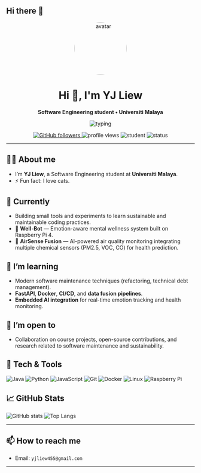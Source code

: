 ## Hi there 👋

<div align="center">
  <a href="https://github.com/yjliew666">
    <img src="https://github.com/yjliew666.png" alt="avatar" width="140" style="border-radius:50%"/>
  </a>

  <h1>Hi 👋, I'm YJ Liew</h1>
  <p><strong>Software Engineering student • Universiti Malaya</strong></p>

  <!-- Decorative line -->
  <div align="center">
    <img src="https://readme-typing-svg.herokuapp.com?font=Raleway&size=20&pause=1200&color=2B93D6&vCenter=true&width=680&lines=Software+Engineering+Student+at+Universiti+Malaya.;Building+emotion-aware+and+human-centered+AI+systems.;Exploring+IoT%2C+FastAPI%2C+and+Raspberry+Pi+projects.;Passionate+about+mental+wellness+tech+and+innovation." alt="typing"/>
  </div>

  <!-- Quick badges -->
  <p>
    <a href="https://github.com/yjliew666">
      <img alt="GitHub followers" src="https://img.shields.io/github/followers/yjliew666?label=Follow&style=social">
    </a>
    <img alt="profile views" src="https://komarev.com/ghpvc/?username=yjliew666&color=blueviolet">
    <img alt="student" src="https://img.shields.io/badge/Student-Universiti%20Malaya-blue">
    <img alt="status" src="https://img.shields.io/badge/Status-Learning%20%F0%9F%92%BB-green">
  </p>
</div>

---

## 👨‍💻 About me
- I’m **YJ Liew**, a Software Engineering student at **Universiti Malaya**.  
- ⚡ Fun fact: I love cats.

## 🔭 Currently
- Building small tools and experiments to learn sustainable and maintainable coding practices.
- 🩵 **Well-Bot** — Emotion-aware mental wellness system built on Raspberry Pi 4.  
- 🌿 **AirSense Fusion** — AI-powered air quality monitoring integrating multiple chemical sensors (PM2.5, VOC, CO) for health prediction.

## 🌱 I’m learning
- Modern software maintenance techniques (refactoring, technical debt management).  
- **FastAPI**, **Docker**, **CI/CD**, and **data fusion pipelines**.  
- **Embedded AI integration** for real-time emotion tracking and health monitoring.  

## 🤝 I’m open to
- Collaboration on course projects, open-source contributions, and research related to software maintenance and sustainability.

## 🧰 Tech & Tools
<p>
  <img alt="Java" src="https://img.shields.io/badge/Java-ED8B00?logo=java&logoColor=white">
  <img alt="Python" src="https://img.shields.io/badge/Python-3776AB?logo=python&logoColor=white">
  <img alt="JavaScript" src="https://img.shields.io/badge/JS-F7DF1E?logo=javascript&logoColor=black">
  <img alt="Git" src="https://img.shields.io/badge/Git-F05032?logo=git&logoColor=white">
  <img alt="Docker" src="https://img.shields.io/badge/Docker-2496ED?logo=docker&logoColor=white">
  <img alt="Linux" src="https://img.shields.io/badge/Linux-FCC624?logo=linux&logoColor=black">
  <img alt="Raspberry Pi" src="https://img.shields.io/badge/Raspberry%20Pi-C51A4A?logo=raspberrypi&logoColor=white">
</p>


## 📈 GitHub Stats
<p align="left">
  <img alt="GitHub stats" src="https://github-readme-stats.vercel.app/api?username=yjliew666&show_icons=true&theme=radical&count_private=true" />
  <img alt="Top Langs" src="https://github-readme-stats.vercel.app/api/top-langs?username=yjliew666&langs_count=6&layout=compact&theme=radical" />
</p>

---

## 📫 How to reach me
- Email: `yjliew455@gmail.com`  

---


